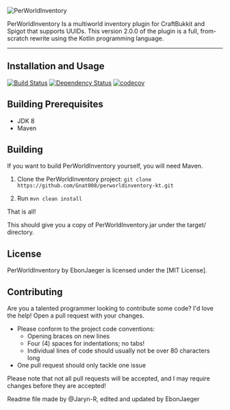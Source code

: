 ![PerWorldInventory](https://i.imgur.com/FA8b4OY.png)

PerWorldInventory Is a multiworld inventory plugin for CraftBukkit and Spigot that supports UUIDs.
This version 2.0.0 of the plugin is a full, from-scratch rewrite using the 
Kotlin programming language.

***

## Installation and Usage

[![Build Status](https://ci.codemc.org/job/EbonJaeger/job/PerWorldInventory-KT/badge/icon)](https://ci.codemc.org/job/EbonJaeger/job/PerWorldInventory-KT/)
[![Dependency Status](https://www.versioneye.com/user/projects/5aea27cb0fb24f5450e028a7/badge.svg?style=flat-square)](https://www.versioneye.com/user/projects/5aea27cb0fb24f5450e028a7)
[![codecov](https://codecov.io/gh/EbonJaeger/perworldinventory-kt/branch/master/graph/badge.svg)](https://codecov.io/gh/EbonJaeger/perworldinventory-kt)
## Building Prerequisites
* JDK 8
* Maven

## Building

If you want to build PerWorldInventory yourself, you will need Maven.

1) Clone the PerWorldInventory project: ```git clone https://github.com/Gnat008/perworldinventory-kt.git```

2) Run ```mvn clean install```

That is all!

This should give you a copy of PerWorldInventory.jar under the target/ directory.

## License

PerWorldInventory by EbonJaeger is licensed under the [MIT License].

## Contributing
Are you a talented programmer looking to contribute some code? I'd love the 
help!
Open a pull request with your changes.
* Please conform to the project code conventions:
  * Opening braces on new lines
  * Four (4) spaces for indentations; no tabs!
  * Individual lines of code should usually not be over 80 characters long
* One pull request should only tackle one issue

Please note that not all pull requests will be accepted, and I may require 
changes before they are accepted!

Readme file made by @Jaryn-R, edited and updated by EbonJaeger
